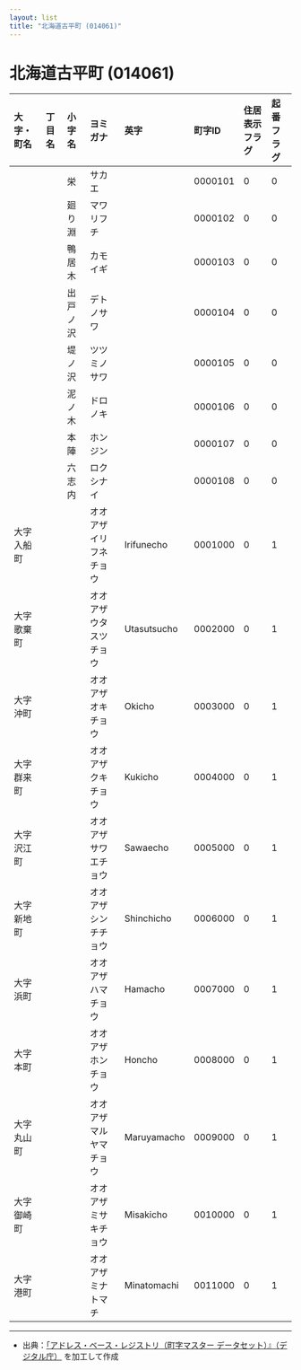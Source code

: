 ```yaml
---
layout: list
title: "北海道古平町 (014061)"
---
```


# 北海道古平町 (014061)

| 大字・町名 | 丁目名 | 小字名 | ヨミガナ | 英字 | 町字ID | 住居表示フラグ | 起番フラグ |
|:---|:---|:---|:---|:---|:---|:---|:---|
|  |  | 栄 | サカエ |  | 0000101 | 0 | 0 |
|  |  | 廻り淵 | マワリフチ |  | 0000102 | 0 | 0 |
|  |  | 鴨居木 | カモイギ |  | 0000103 | 0 | 0 |
|  |  | 出戸ノ沢 | デトノサワ |  | 0000104 | 0 | 0 |
|  |  | 堤ノ沢 | ツツミノサワ |  | 0000105 | 0 | 0 |
|  |  | 泥ノ木 | ドロノキ |  | 0000106 | 0 | 0 |
|  |  | 本陣 | ホンジン |  | 0000107 | 0 | 0 |
|  |  | 六志内 | ロクシナイ |  | 0000108 | 0 | 0 |
| 大字入船町 |  |  | オオアザイリフネチョウ | Irifunecho | 0001000 | 0 | 1 |
| 大字歌棄町 |  |  | オオアザウタスツチョウ | Utasutsucho | 0002000 | 0 | 1 |
| 大字沖町 |  |  | オオアザオキチョウ | Okicho | 0003000 | 0 | 1 |
| 大字群来町 |  |  | オオアザクキチョウ | Kukicho | 0004000 | 0 | 1 |
| 大字沢江町 |  |  | オオアザサワエチョウ | Sawaecho | 0005000 | 0 | 1 |
| 大字新地町 |  |  | オオアザシンチチョウ | Shinchicho | 0006000 | 0 | 1 |
| 大字浜町 |  |  | オオアザハマチョウ | Hamacho | 0007000 | 0 | 1 |
| 大字本町 |  |  | オオアザホンチョウ | Honcho | 0008000 | 0 | 1 |
| 大字丸山町 |  |  | オオアザマルヤマチョウ | Maruyamacho | 0009000 | 0 | 1 |
| 大字御崎町 |  |  | オオアザミサキチョウ | Misakicho | 0010000 | 0 | 1 |
| 大字港町 |  |  | オオアザミナトマチ | Minatomachi | 0011000 | 0 | 1 |

---

- 出典：[「アドレス・ベース・レジストリ（町字マスター データセット）』（デジタル庁）](https://www.digital.go.jp/policies/base_registry_address/) を加工して作成